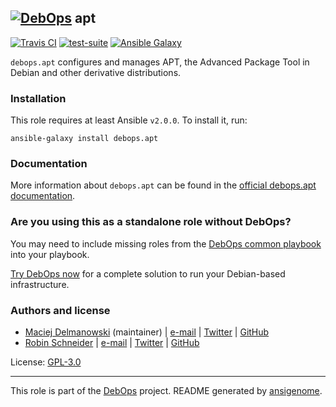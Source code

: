 ## [![DebOps](https://debops.org/images/debops-small.png)](https://debops.org) apt

<!-- This file was generated by Ansigenome. Do not edit this file directly but
     instead have a look at the files in the ./meta/ directory. -->

[![Travis CI](https://img.shields.io/travis/debops/ansible-apt.svg?style=flat)](https://travis-ci.org/debops/ansible-apt)
[![test-suite](https://img.shields.io/badge/test--suite-ansible--apt-blue.svg?style=flat)](https://github.com/debops/test-suite/tree/master/ansible-apt/)
[![Ansible Galaxy](https://img.shields.io/badge/galaxy-debops.apt-660198.svg?style=flat)](https://galaxy.ansible.com/debops/apt)


``debops.apt`` configures and manages APT, the Advanced Package Tool in Debian and
other derivative distributions.

### Installation

This role requires at least Ansible `v2.0.0`. To install it, run:

```Shell
ansible-galaxy install debops.apt
```

### Documentation

More information about `debops.apt` can be found in the
[official debops.apt documentation](https://docs.debops.org/en/latest/ansible/roles/ansible-apt/docs/).



### Are you using this as a standalone role without DebOps?

You may need to include missing roles from the [DebOps common
playbook](https://github.com/debops/debops-playbooks/blob/master/playbooks/common.yml)
into your playbook.

[Try DebOps now](https://debops.org/) for a complete solution to run your Debian-based infrastructure.





### Authors and license

- [Maciej Delmanowski](https://docs.debops.org/en/latest/debops-keyring/docs/entities.html#debops-keyring-entity-drybjed) (maintainer) | [e-mail](mailto:drybjed@gmail.com) | [Twitter](https://twitter.com/drybjed) | [GitHub](https://github.com/drybjed)
- [Robin Schneider](https://docs.debops.org/en/latest/debops-keyring/docs/entities.html#debops-keyring-entity-ypid) | [e-mail](mailto:ypid@riseup.net) | [Twitter](https://twitter.com/ypid) | [GitHub](https://github.com/ypid)

License: [GPL-3.0](https://tldrlegal.com/license/gnu-general-public-license-v3-%28gpl-3%29)

***

This role is part of the [DebOps](https://debops.org/) project. README generated by [ansigenome](https://github.com/nickjj/ansigenome/).
